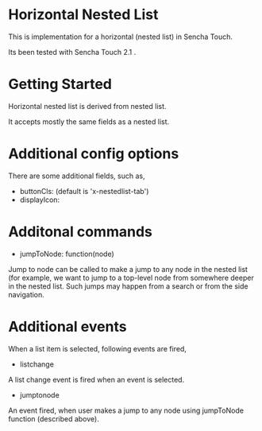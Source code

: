 Horizontal Nested List 
======================

This is implementation for a horizontal (nested list) in Sencha Touch.

Its been tested with Sencha Touch 2.1 .


Getting Started
===============

Horizontal nested list is derived from nested list.

It accepts mostly the same fields as a nested list.


Additional config options
=========================

There are some additional fields, such as,

* buttonCls: <class name>   (default is 'x-nestedlist-tab')
* displayIcon: <field name>


Additonal commands
==================

* jumpToNode: function(node)

Jump to node can  be called to make a jump to any node in the 
nested list (for example, we want to jump to a top-level node
from somewhere deeper in the nested list. Such jumps may happen
from a search or from the side navigation.


Additional events
=================

When a list item is selected, following events are fired,

* listchange

A list change event is fired when an event is selected.

* jumptonode

An event fired, when user makes a jump to any node using jumpToNode 
function (described above).
